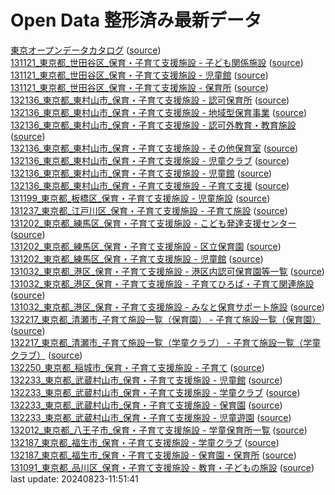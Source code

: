 # Open Data 整形済み最新データ  
[東京オープンデータカタログ](source/20240823-11:51:12-TokyoOpenDataCatalog.csv) \([source](https://catalog.data.metro.tokyo.lg.jp/csv/export)\)  
[131121_東京都_世田谷区_保育・子育て支援施設 - 子ども関係施設](source/20240823-11:51:13-13112kodomo.csv) \([source](https://www.geospatial.jp/ckan/dataset/82b439bf-98bc-46ce-88c5-678add8f6c0f/resource/45d21c3a-8216-4ce1-8cee-87c5e59065de/download/13112kodomo.csv)\)  
[131121_東京都_世田谷区_保育・子育て支援施設 - 児童館](source/20240823-11:51:15-13112jido.csv) \([source](https://www.geospatial.jp/ckan/dataset/82b439bf-98bc-46ce-88c5-678add8f6c0f/resource/5f5922e7-b34e-40b6-a266-cf6e38403c6f/download/13112jido.csv)\)  
[131121_東京都_世田谷区_保育・子育て支援施設 - 保育所](source/20240823-11:51:16-13112hoiku.csv) \([source](https://www.geospatial.jp/ckan/dataset/82b439bf-98bc-46ce-88c5-678add8f6c0f/resource/ec75b939-30f3-4afd-b26e-956712d6308b/download/13112hoiku.csv)\)  
[132136_東京都_東村山市_保育・子育て支援施設 - 認可保育所](source/20240823-11:51:17-13213ninkahoikujo.csv) \([source](https://www.geospatial.jp/ckan/dataset/5d968130-5247-4780-bb7c-6c4dbec58dcf/resource/8767b574-bb1b-47a8-8591-ddd54d54eae9/download/13213ninkahoikujo.csv)\)  
[132136_東京都_東村山市_保育・子育て支援施設 - 地域型保育事業](source/20240823-11:51:18-13213chiikigatahoiku.csv) \([source](https://www.geospatial.jp/ckan/dataset/5d968130-5247-4780-bb7c-6c4dbec58dcf/resource/87358c6d-aa84-4110-8c50-69a550a6ee6c/download/13213chiikigatahoiku.csv)\)  
[132136_東京都_東村山市_保育・子育て支援施設 - 認可外教育・教育施設](source/20240823-11:51:19-13213ninsyohoikushitsu.csv) \([source](https://www.geospatial.jp/ckan/dataset/5d968130-5247-4780-bb7c-6c4dbec58dcf/resource/b7ddff43-c737-4d3f-b013-23fc5f4847e9/download/13213ninsyohoikushitsu.csv)\)  
[132136_東京都_東村山市_保育・子育て支援施設 - その他保育室](source/20240823-11:51:20-13213sonotahoikushitsu.csv) \([source](https://www.geospatial.jp/ckan/dataset/5d968130-5247-4780-bb7c-6c4dbec58dcf/resource/dbe45e84-01c1-4f95-b756-6ee797d83b6e/download/13213sonotahoikushitsu.csv)\)  
[132136_東京都_東村山市_保育・子育て支援施設 - 児童クラブ](source/20240823-11:51:21-13213jidoclub.csv) \([source](https://www.geospatial.jp/ckan/dataset/5d968130-5247-4780-bb7c-6c4dbec58dcf/resource/268845fa-05fa-49b6-82a8-03ae86c2ff0e/download/13213jidoclub.csv)\)  
[132136_東京都_東村山市_保育・子育て支援施設 - 児童館](source/20240823-11:51:22-13213jidokan.csv) \([source](https://www.geospatial.jp/ckan/dataset/5d968130-5247-4780-bb7c-6c4dbec58dcf/resource/b5bfb107-33d7-44a0-9047-aa6414605483/download/13213jidokan.csv)\)  
[132136_東京都_東村山市_保育・子育て支援施設 - 子育て支援](source/20240823-11:51:22-13213kosodate.csv) \([source](https://www.geospatial.jp/ckan/dataset/5d968130-5247-4780-bb7c-6c4dbec58dcf/resource/32af4153-3283-4947-b47d-1dd30a606a4e/download/13213kosodate.csv)\)  
[131199_東京都_板橋区_保育・子育て支援施設 - 児童施設](source/20240823-11:51:24-13119attach681571.csv) \([source](https://www.geospatial.jp/ckan/dataset/3b57f2a9-3bb7-4adf-9630-c51b12a615ab/resource/c9dc38e3-32d6-4499-8d21-24f3bd584840/download/13119attach681571.csv)\)  
[131237_東京都_江戸川区_保育・子育て支援施設 - 子育て施設](source/20240823-11:51:24-1312320150914kosodate.csv) \([source](https://www.geospatial.jp/ckan/dataset/2e6ebade-e998-432a-9825-3c1741f8cade/resource/5d1a13e4-9338-4e02-9c04-41ee4774d4e0/download/1312320150914kosodate.csv)\)  
[131202_東京都_練馬区_保育・子育て支援施設 - こども発達支援センター](source/20240823-11:51:25-1312017hattatsushien.csv) \([source](https://www.geospatial.jp/ckan/dataset/042888c0-549a-48bd-b131-ded3619c4a30/resource/e7ad4073-bee6-4b31-8204-26ebe7dae3e1/download/1312017hattatsushien.csv)\)  
[131202_東京都_練馬区_保育・子育て支援施設 - 区立保育園](source/20240823-11:51:26-13120kuritsuhoikuen.csv) \([source](https://www.geospatial.jp/ckan/dataset/042888c0-549a-48bd-b131-ded3619c4a30/resource/4d6b77df-ec3d-4228-b55f-264df96eb66a/download/13120kuritsuhoikuen.csv)\)  
[131202_東京都_練馬区_保育・子育て支援施設 - 児童館](source/20240823-11:51:27-1312033jidoukan.csv) \([source](https://www.geospatial.jp/ckan/dataset/042888c0-549a-48bd-b131-ded3619c4a30/resource/5489955e-ac35-4508-9003-c0acc1f51632/download/1312033jidoukan.csv)\)  
[131032_東京都_港区_保育・子育て支援施設 - 港区内認可保育園等一覧](source/20240823-11:51:28-13103hoikuen201612.csv) \([source](https://www.geospatial.jp/ckan/dataset/ef8f7ad4-803b-4c3b-9420-efdb169809e3/resource/6219646c-6409-4385-b603-7363b9f94140/download/13103hoikuen201612.csv)\)  
[131032_東京都_港区_保育・子育て支援施設 - 子育てひろば・子育て関連施設](source/20240823-11:51:29-13103kosodatehiroba201612.csv) \([source](https://www.geospatial.jp/ckan/dataset/ef8f7ad4-803b-4c3b-9420-efdb169809e3/resource/66a0a1d6-99b2-4d48-97fa-d8ce50ea67da/download/13103kosodatehiroba201612.csv)\)  
[131032_東京都_港区_保育・子育て支援施設 - みなと保育サポート施設](source/20240823-11:51:30-13103hoikusupport201612.csv) \([source](https://www.geospatial.jp/ckan/dataset/ef8f7ad4-803b-4c3b-9420-efdb169809e3/resource/8d7ef922-f6f1-4947-84a4-6374d1c562e7/download/13103hoikusupport201612.csv)\)  
[132217_東京都_清瀬市_子育て施設一覧（保育園） - 子育て施設一覧（保育園）](source/20240823-11:51:31-132217preschoolhoi-you.csv) \([source](https://www.geospatial.jp/ckan/dataset/d65ad131-b501-4439-8fb5-ed54b6562ac4/resource/870769a4-cbad-4d0e-b96b-67a9ba8f3305/download/132217preschoolhoi-you.csv)\)  
[132217_東京都_清瀬市_子育て施設一覧（学童クラブ） - 子育て施設一覧（学童クラブ）](source/20240823-11:51:32-132217preschool-gakudo.csv) \([source](https://www.geospatial.jp/ckan/dataset/ba185474-b860-4a27-908a-ccfb8b11c01e/resource/b0b4fef4-7417-4048-95d7-a95f8e668acb/download/132217preschool-gakudo.csv)\)  
[132250_東京都_稲城市_保育・子育て支援施設 - 子育て](source/20240823-11:51:33-13225c191.csv) \([source](https://www.geospatial.jp/ckan/dataset/b0efb378-64b6-48f7-827c-ec3aec355f44/resource/74097b7f-aeea-4e18-a06e-1128b14eed9e/download/13225c191.csv)\)  
[132233_東京都_武蔵村山市_保育・子育て支援施設 - 児童館](source/20240823-11:51:34-13223jidokan.csv) \([source](https://www.geospatial.jp/ckan/dataset/410a9496-bd1c-4125-a6b2-a3e7060719f5/resource/c8fc7134-70b9-4cb9-a6f1-3a3e3472c143/download/13223jidokan.csv)\)  
[132233_東京都_武蔵村山市_保育・子育て支援施設 - 学童クラブ](source/20240823-11:51:35-13223gakudo.csv) \([source](https://www.geospatial.jp/ckan/dataset/410a9496-bd1c-4125-a6b2-a3e7060719f5/resource/110b020d-e8a6-4de2-8a33-4d9b8114ec74/download/13223gakudo.csv)\)  
[132233_東京都_武蔵村山市_保育・子育て支援施設 - 保育園](source/20240823-11:51:36-13223hoikuen.csv) \([source](https://www.geospatial.jp/ckan/dataset/410a9496-bd1c-4125-a6b2-a3e7060719f5/resource/2fdcfeb3-e619-4a98-952d-826fb4321a8c/download/13223hoikuen.csv)\)  
[132233_東京都_武蔵村山市_保育・子育て支援施設 - 児童遊園](source/20240823-11:51:37-13223jidoyuen.csv) \([source](https://www.geospatial.jp/ckan/dataset/410a9496-bd1c-4125-a6b2-a3e7060719f5/resource/5bf0295a-1171-4e50-af73-92da5d19f1af/download/13223jidoyuen.csv)\)  
[132012_東京都_八王子市_保育・子育て支援施設 - 学童保育所一覧](source/20240823-11:51:38-13201gakudouichiran.csv) \([source](https://www.geospatial.jp/ckan/dataset/6285df81-5285-441d-9ca6-361766ed5e6f/resource/7e7eabe5-461b-4a6d-b8dd-1c8fec23d618/download/13201gakudouichiran.csv)\)  
[132187_東京都_福生市_保育・子育て支援施設 - 学童クラブ](source/20240823-11:51:39-13218gakudouclub.csv) \([source](https://www.geospatial.jp/ckan/dataset/0054a331-698e-4102-9c5d-5e5b78ac95a5/resource/e8e85807-832f-4e43-b836-60181cc3f993/download/13218gakudouclub.csv)\)  
[132187_東京都_福生市_保育・子育て支援施設 - 保育園・保育所](source/20240823-11:51:40-13218nurseryschool.csv) \([source](https://www.geospatial.jp/ckan/dataset/0054a331-698e-4102-9c5d-5e5b78ac95a5/resource/f5c48b6b-a2dd-40e6-9224-73979a46eeeb/download/13218nurseryschool.csv)\)  
[131091_東京都_品川区_保育・子育て支援施設 - 教育・子どもの施設](source/20240823-11:51:41-kyoikushisetsu.csv) \([source](https://www.geospatial.jp/ckan/dataset/7a47a557-76d9-4932-9111-d5ab9c37757c/resource/f3fe7701-0d62-4ed8-bee1-53d91b18e8f1/download/kyoikushisetsu.csv)\)  
last update: 20240823-11:51:41  